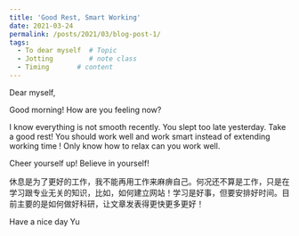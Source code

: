```yaml
---
title: 'Good Rest, Smart Working'
date: 2021-03-24
permalink: /posts/2021/03/blog-post-1/
tags:
  - To dear myself  # Topic  
  - Jotting         # note class
  - Timing       # content
---
```


Dear myself,

Good morning! How are you feeling now?

I know everything is not smooth recently. You slept too late yesterday. Take a good rest! You should work well and work smart instead of extending working time ! Only know how to relax can you work well.

Cheer yourself up! Believe in yourself!

休息是为了更好的工作，我不能再用工作来麻痹自己。何况还不算是工作，只是在学习跟专业无关的知识，比如，如何建立网站！学习是好事，但要安排好时间。目前主要的是如何做好科研，让文章发表得更快更多更好！

Have a nice day
Yu
